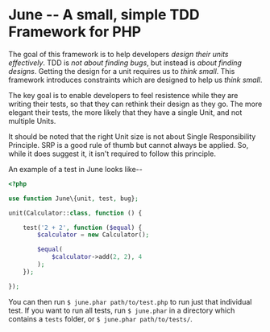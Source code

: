 # June -- A small, simple TDD Framework for PHP

The goal of this framework is to help developers _design their units
effectively_. TDD is *not about finding bugs*, but instead is *about finding
designs*. Getting the design for a unit requires us to *think small*. This
framework introduces constraints which are designed to help us *think small*.

The key goal is to enable developers to feel resistence while they are writing
their tests, so that they can rethink their design as they go. The more elegant
their tests, the more likely that they have a single Unit, and not multiple
Units.

It should be noted that the right Unit size is not about Single Responsibility
Principle. SRP is a good rule of thumb but cannot always be applied. So, while
it does suggest it, it isn't required to follow this principle.

An example of a test in June looks like--

```php
<?php

use function June\{unit, test, bug};

unit(Calculator::class, function () {

    test('2 + 2', function ($equal) {
        $calculator = new Calculator();

        $equal(
            $calculator->add(2, 2), 4
        );
    });

});

```

You can then run `$ june.phar path/to/test.php` to run just that individual
test. If you want to run all tests, run `$ june.phar` in a directory which
contains a `tests` folder, or `$ june.phar path/to/tests/`.

